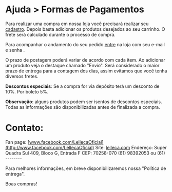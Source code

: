 Ajuda > Formas de Pagamentos
==============================
 
Para realizar uma compra em nossa loja você precisará realizar seu [cadastro](https://lelleca.com/signup). Depois basta adicionar
os produtos desejados ao seu carrinho. O frete será calculado durante o processo de compra.

Para acompanhar o andamento do seu pedido [entre](https://lelleca.com/login) na loja com seu e-mail e senha .

O prazo de postagem poderá variar de acordo com cada item. Ao adicionar um produto veja o destaque chamado "Envio". Será 
considerado o maior prazo de entrega para a contagem dos dias, assim evitamos que você tenha diversos fretes.

**Descontos especiais**: Se a compra for via depósito terá um desconto de 10%. Por boleto 5%. 

**Observação**: alguns produtos podem ser isentos de descontos especiais. Todas as informações são disponibilizadas antes de finalizada a compra. 

Contato:
========
Fan page: [www.facebook.com/LellecaOficial](http://www.facebook.com/LellecaOficial)
Site: [lelleca.com](http://lelleca.com)
Endereço: Super Quadra Sul 409, Bloco G, Entrada F CEP: 70258-070
(61) 98392053 ou (61) --------

Para melhores informações, em breve disponibilizaremos nossa "Política de entrega".

Boas compras!
